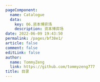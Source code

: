 ```yaml
---
pageComponent: 
  name: Catalogue
  data: 
    key: 06.资本博弈场
    description: 资本博弈场
date: 2022-06-09 19:43:50
permalink: /pages/bf38e1/
article: false
comment: false
editLink: false
author: 
  name: TommyZeng
  link: https://github.com/tommyzeng777
title: 目录
---
```

